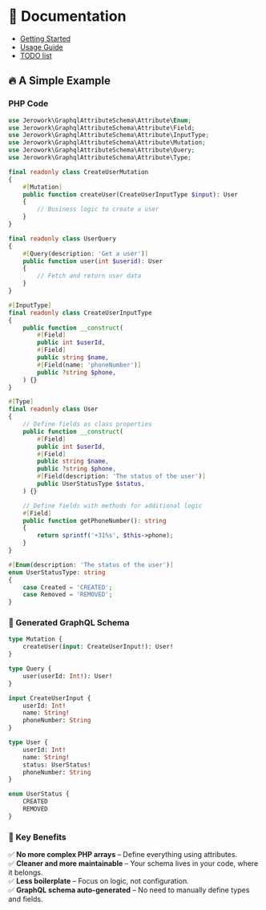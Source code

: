 # 📖 Documentation

- [Getting Started](getting_started.md)
- [Usage Guide](usage.md)
- [TODO list](todo.md)

## 🔥 A Simple Example

### PHP Code
```php
use Jerowork\GraphqlAttributeSchema\Attribute\Enum;
use Jerowork\GraphqlAttributeSchema\Attribute\Field;
use Jerowork\GraphqlAttributeSchema\Attribute\InputType;
use Jerowork\GraphqlAttributeSchema\Attribute\Mutation;
use Jerowork\GraphqlAttributeSchema\Attribute\Query;
use Jerowork\GraphqlAttributeSchema\Attribute\Type;

final readonly class CreateUserMutation
{
    #[Mutation]
    public function createUser(CreateUserInputType $input): User
    {
        // Business logic to create a user
    }
}

final readonly class UserQuery
{
    #[Query(description: 'Get a user')]
    public function user(int $userid): User
    {
        // Fetch and return user data
    }
}

#[InputType]
final readonly class CreateUserInputType
{
    public function __construct(
        #[Field] 
        public int $userId,
        #[Field] 
        public string $name,
        #[Field(name: 'phoneNumber')] 
        public ?string $phone,
    ) {}
}

#[Type]
final readonly class User
{
    // Define fields as class properties
    public function __construct(
        #[Field] 
        public int $userId,
        #[Field] 
        public string $name,   
        public ?string $phone,
        #[Field(description: 'The status of the user')] 
        public UserStatusType $status,
    ) {}

    // Define fields with methods for additional logic
    #[Field]
    public function getPhoneNumber(): string
    {
        return sprintf('+31%s', $this->phone);
    }
}

#[Enum(description: 'The status of the user')]
enum UserStatusType: string 
{
    case Created = 'CREATED';
    case Removed = 'REMOVED';
}
```

### 📝 Generated GraphQL Schema

```graphql
type Mutation {
    createUser(input: CreateUserInput!): User!
}

type Query {
    user(userId: Int!): User!
}

input CreateUserInput {
    userId: Int!
    name: String!
    phoneNumber: String
}

type User {
    userId: Int!
    name: String!
    status: UserStatus!
    phoneNumber: String
}

enum UserStatus {
    CREATED
    REMOVED
}
```

### 🚀 Key Benefits

✅ **No more complex PHP arrays** – Define everything using attributes.  
✅ **Cleaner and more maintainable** – Your schema lives in your code, where it belongs.  
✅ **Less boilerplate** – Focus on logic, not configuration.  
✅ **GraphQL schema auto-generated** – No need to manually define types and fields.
